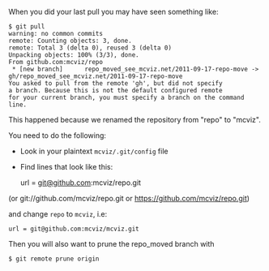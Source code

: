 When you did your last pull you may have seen something like:

    $ git pull
    warning: no common commits
    remote: Counting objects: 3, done.
    remote: Total 3 (delta 0), reused 3 (delta 0)
    Unpacking objects: 100% (3/3), done.
    From github.com:mcviz/repo
     * [new branch]      repo_moved_see_mcviz.net/2011-09-17-repo-move -> gh/repo_moved_see_mcviz.net/2011-09-17-repo-move
    You asked to pull from the remote 'gh', but did not specify
    a branch. Because this is not the default configured remote
    for your current branch, you must specify a branch on the command line.

This happened because we renamed the repository from "repo" to "mcviz".

You need to do the following:

* Look in your plaintext `mcviz/.git/config` file
* Find lines that look like this:

    url = git@github.com:mcviz/repo.git

(or git://github.com/mcviz/repo.git or https://github.com/mcviz/repo.git)

and change `repo` to `mcviz`, i.e:

    url = git@github.com:mcviz/mcviz.git
    
Then you will also want to prune the repo_moved branch with 

    $ git remote prune origin
